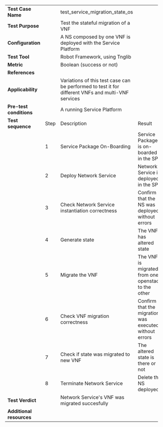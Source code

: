 |||||
| :--- | :--- | :--- | :--- |
| __Test Case Name__ | | test_service_migration_state_os | |
| __Test Purpose__ | | Test the stateful migration of a VNF| |
| __Configuration__ | | A NS composed by one VNF is deployed with the Service Platform| |
| __Test Tool__ | | Robot Framework, using Tnglib | |
| __Metric__ | | Boolean (success or not) | |
| __References__ | |  | |
| __Applicability__ | | Variations of this test case can be performed to test it for different VNFs and multi-VNF services  | |
| __Pre-test conditions__ | | A running Service Platform| |
| __Test sequence__ | Step | Description | Result |
| | 1 | Service Package On-Boarding | Service Package is on-boarded in the SP|
| | 2 | Deploy Network Service | Network Service is deployed in the SP |
| | 3 | Check Network Service instantiation correctness | Confirm that the NS was deployed without errors |
| | 4 | Generate state | The VNF has altered state |
| | 5 | Migrate the VNF | The VNF is migrated from one openstack to the other |
| | 6 | Check VNF migration correctness | Confirm that the migration was executed without errors |
| | 7 | Check if state was migrated to new VNF | The altered state is there or not |
| | 8 | Terminate Network Service | Delete the NS deployed |
| __Test Verdict__ | | Network Service's VNF was migrated succesfully | |
| __Additional resources__ | | | |

